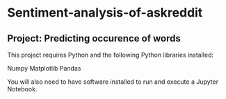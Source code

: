 # Sentiment-analysis-of-askreddit


## Project: Predicting occurence of words

This project requires Python and the following Python libraries installed:

Numpy
Matplotlib
Pandas

You will also need to have software installed to run and execute a Jupyter Notebook.
